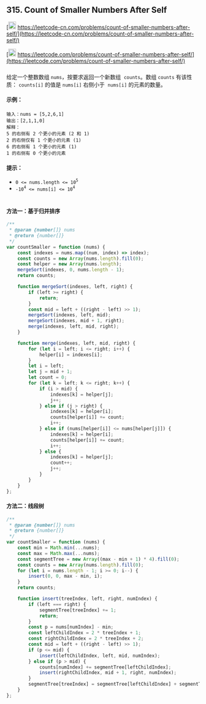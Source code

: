 ## 315. Count of Smaller Numbers After Self

[<img src="https://static.leetcode-cn.com/cn-mono-assets/production/assets/logo-dark-cn.c42314a8.svg" height="20" /> https://leetcode-cn.com/problems/count-of-smaller-numbers-after-self/](https://leetcode-cn.com/problems/count-of-smaller-numbers-after-self/)

[<img src="https://assets.leetcode.com/static_assets/public/webpack_bundles/images/logo-dark.e99485d9b.svg" height="20"/> https://leetcode.com/problems/count-of-smaller-numbers-after-self/](https://leetcode.com/problems/count-of-smaller-numbers-after-self/)

###

给定一个整数数组 `nums`，按要求返回一个新数组  `counts`。数组 `counts` 有该性质： `counts[i]` 的值是 `nums[i]` 右侧小于  `nums[i]` 的元素的数量。

#### 示例：

```
输入：nums = [5,2,6,1]
输出：[2,1,1,0]
解释：
5 的右侧有 2 个更小的元素 (2 和 1)
2 的右侧仅有 1 个更小的元素 (1)
6 的右侧有 1 个更小的元素 (1)
1 的右侧有 0 个更小的元素
```

#### 提示：

-   `0 <= nums.length <= 10`<sup>`5`</sup>
-   `-10`<sup>`4`</sup>` <= nums[i] <= 10`<sup>`4`</sup>

#

#### 方法一：基于归并排序

```js
/**
 * @param {number[]} nums
 * @return {number[]}
 */
var countSmaller = function (nums) {
    const indexes = nums.map((num, index) => index);
    const counts = new Array(nums.length).fill(0);
    const helper = new Array(nums.length);
    mergeSort(indexes, 0, nums.length - 1);
    return counts;

    function mergeSort(indexes, left, right) {
        if (left >= right) {
            return;
        }
        const mid = left + ((right - left) >> 1);
        mergeSort(indexes, left, mid);
        mergeSort(indexes, mid + 1, right);
        merge(indexes, left, mid, right);
    }

    function merge(indexes, left, mid, right) {
        for (let i = left; i <= right; i++) {
            helper[i] = indexes[i];
        }
        let i = left;
        let j = mid + 1;
        let count = 0;
        for (let k = left; k <= right; k++) {
            if (i > mid) {
                indexes[k] = helper[j];
                j++;
            } else if (j > right) {
                indexes[k] = helper[i];
                counts[helper[i]] += count;
                i++;
            } else if (nums[helper[i]] <= nums[helper[j]]) {
                indexes[k] = helper[i];
                counts[helper[i]] += count;
                i++;
            } else {
                indexes[k] = helper[j];
                count++;
                j++;
            }
        }
    }
};
```

#### 方法二：线段树

```js
/**
 * @param {number[]} nums
 * @return {number[]}
 */
var countSmaller = function (nums) {
    const min = Math.min(...nums);
    const max = Math.max(...nums);
    const segmentTree = new Array((max - min + 1) * 4).fill(0);
    const counts = new Array(nums.length).fill(0);
    for (let i = nums.length - 1; i >= 0; i--) {
        insert(0, 0, max - min, i);
    }
    return counts;

    function insert(treeIndex, left, right, numIndex) {
        if (left === right) {
            segmentTree[treeIndex] += 1;
            return;
        }
        const p = nums[numIndex] - min;
        const leftChildIndex = 2 * treeIndex + 1;
        const rightChildIndex = 2 * treeIndex + 2;
        const mid = left + ((right - left) >> 1);
        if (p <= mid) {
            insert(leftChildIndex, left, mid, numIndex);
        } else if (p > mid) {
            counts[numIndex] += segmentTree[leftChildIndex];
            insert(rightChildIndex, mid + 1, right, numIndex);
        }
        segmentTree[treeIndex] = segmentTree[leftChildIndex] + segmentTree[rightChildIndex];
    }
};
```
